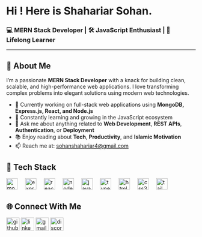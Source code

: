 
<h1 align="left">Hi ! Here is Shahariar Sohan.</h1>

### 💻 MERN Stack Developer | 🛠️ JavaScript Enthusiast | 🚀 Lifelong Learner

---

## 🚀 About Me

I’m a passionate **MERN Stack Developer** with a knack for building clean, scalable, and high-performance web applications. I love transforming complex problems into elegant solutions using modern web technologies.

- 🔭 Currently working on full-stack web applications using **MongoDB, Express.js, React, and Node.js**
- 🌱 Constantly learning and growing in the JavaScript ecosystem
- 💬 Ask me about anything related to **Web Development**, **REST APIs**, **Authentication**, or **Deployment**
- 📚 Enjoy reading about **Tech**, **Productivity**, and **Islamic Motivation**
- 📫 Reach me at: [sohanshahariar4@gmail.com](mailto:sohanshahariar4@gmail.com)
###
###
## 🧰 Tech Stack
<div align="left">
  <img src="https://cdn.jsdelivr.net/gh/devicons/devicon/icons/mongodb/mongodb-original.svg" height="30" alt="mongodb logo"  />
  <img width="12" />
  <img src="https://cdn.jsdelivr.net/gh/devicons/devicon/icons/express/express-original.svg" height="30" alt="express logo"  />
  <img width="12" />
  <img src="https://cdn.jsdelivr.net/gh/devicons/devicon/icons/react/react-original.svg" height="30" alt="react logo"  />
  <img width="12" />
  <img src="https://cdn.jsdelivr.net/gh/devicons/devicon/icons/nodejs/nodejs-original.svg" height="30" alt="nodejs logo"  />
  <img width="12" />
  <img src="https://cdn.jsdelivr.net/gh/devicons/devicon/icons/javascript/javascript-original.svg" height="30" alt="javascript logo"  />
  <img width="12" />
  <img src="https://cdn.jsdelivr.net/gh/devicons/devicon/icons/typescript/typescript-original.svg" height="30" alt="typescript logo"  />
  <img width="12" />
  <img src="https://cdn.jsdelivr.net/gh/devicons/devicon/icons/html5/html5-original.svg" height="30" alt="html5 logo"  />
  <img width="12" />
  <img src="https://cdn.jsdelivr.net/gh/devicons/devicon/icons/css3/css3-original.svg" height="30" alt="css3 logo"  />
  <img width="12" />
  <img src="https://i.ibb.co/1GKhyhHL/tailwind.png" height="30" alt="tailwindcss logo"  />
  <img width="12" />
</div>

###

## 🌐 Connect With Me

<div align="left">
  <img src="https://img.shields.io/static/v1?message=Github&logo=github&label=&color=F7DC6F&logoColor=white&labelColor=&style=for-the-badge" height="35" alt="github logo"  />
  <img src="https://img.shields.io/static/v1?message=LinkedIn&logo=linkedin&label=&color=7289DA&logoColor=white&labelColor=&style=for-the-badge" height="35" alt="linkedin logo"  />
  <img src="https://img.shields.io/static/v1?message=Gmail&logo=gmail&label=&color=D14836&logoColor=white&labelColor=&style=for-the-badge" height="35" alt="gmail logo"  />
  <img src="https://img.shields.io/static/v1?message=Discord&logo=discord&label=&color=0077B5&logoColor=white&labelColor=&style=for-the-badge" height="35" alt="discord logo"  />
  
</div>

###
